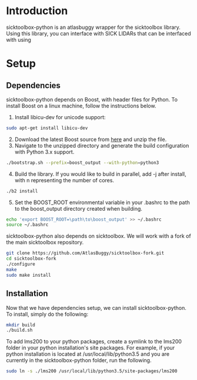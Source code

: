 # Introduction
sicktoolbox-python is an atlasbuggy wrapper for the sicktoolbox library. Using this library, you can interface with SICK LIDARs that can be interfaced with using

# Setup

## Dependencies

sicktoolbox-python depends on Boost, with header files for Python. To install Boost on a linux machine, follow the instructions below.

1. Install libicu-dev for unicode support:
```bash
sudo apt-get install libicu-dev
```
2. Download the latest Boost source from [here](http://www.boost.org/) and unzip the file.
3. Navigate to the unzipped directory and generate the build configuration with Python 3.x support.
```bash
./bootstrap.sh --prefix=boost_output --with-python=python3
```
4. Build the library. If you would like to build in parallel, add -j <n> after install, with n representing the number of cores.
```bash
./b2 install
```

5. Set the BOOST_ROOT environmental variable in your .bashrc to the path to the boost_output directory created when building.
```bash
echo 'export BOOST_ROOT=\path\to\boost_output' >> ~/.bashrc
source ~/.bashrc
```

sicktoolbox-python also depends on sicktoolbox. We will work with a fork of the main sicktoolbox repository.
```bash
git clone https://github.com/AtlasBuggy/sicktoolbox-fork.git
cd sicktoolbox-fork
./configure
make
sudo make install
```
## Installation

Now that we have dependencies setup, we can install sicktoolbox-python. To install, simply do the following:

```bash
mkdir build
./build.sh
```

To add lms200 to your python packages, create a symlink to the lms200 folder in your python installation's site packages. For example, if your python installation is located at /usr/local/lib/python3.5 and you are currently in the sicktoolbox-python folder, run the following.

```bash
sudo ln -s ./lms200 /usr/local/lib/python3.5/site-packages/lms200
```

